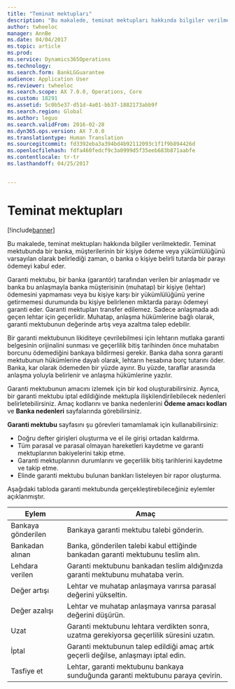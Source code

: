 ```yaml
---
title: "Teminat mektupları"
description: "Bu makalede, teminat mektupları hakkında bilgiler verilmektedir. Teminat mektubunda bir banka, müşterilerinin bir kişiye ödeme veya yükümlülüğünü varsayılan olarak belirlediği zaman, o banka o kişiye belirli tutarda bir parayı ödemeyi kabul eder."
author: twheeloc
manager: AnnBe
ms.date: 04/04/2017
ms.topic: article
ms.prod: 
ms.service: Dynamics365Operations
ms.technology: 
ms.search.form: BankLGGuarantee
audience: Application User
ms.reviewer: twheeloc
ms.search.scope: AX 7.0.0, Operations, Core
ms.custom: 18291
ms.assetid: 5c0b5e37-d51d-4a01-bb37-1882173abb9f
ms.search.region: Global
ms.author: leguo
ms.search.validFrom: 2016-02-28
ms.dyn365.ops.version: AX 7.0.0
ms.translationtype: Human Translation
ms.sourcegitcommit: fd3392eba3a394bd4b92112093c1f1f9b894426d
ms.openlocfilehash: fdfa460fedcf9c3a0999d5f35eeb683b871aabfe
ms.contentlocale: tr-tr
ms.lasthandoff: 04/25/2017


---
```


# <a name="letters-of-guarantee"></a>Teminat mektupları

[!include[banner](../includes/banner.md)]


Bu makalede, teminat mektupları hakkında bilgiler verilmektedir. Teminat mektubunda bir banka, müşterilerinin bir kişiye ödeme veya yükümlülüğünü varsayılan olarak belirlediği zaman, o banka o kişiye belirli tutarda bir parayı ödemeyi kabul eder. 

Garanti mektubu, bir banka (garantör) tarafından verilen bir anlaşmadır ve banka bu anlaşmayla banka müşterisinin (muhatap) bir kişiye (lehtar) ödemesini yapmaması veya bu kişiye karşı bir yükümlülüğünü yerine getirmemesi durumunda bu kişiye belirlenen miktarda parayı ödemeyi garanti eder. Garanti mektupları transfer edilemez. Sadece anlaşmada adı geçen lehtar için geçerlidir. Muhatap, anlaşma hükümlerine bağlı olarak, garanti mektubunun değerinde artış veya azaltma talep edebilir. 

Bir garanti mektubunun likiditeye çevrilebilmesi için lehtarın mutlaka garanti belgesinin orijinalini sunması ve geçerlilik bitiş tarihinden önce muhatabın borcunu ödemediğini bankaya bildirmesi gerekir. Banka daha sonra garanti mektubunun hükümlerine dayalı olarak, lehtarın hesabına borç tutarını öder. Banka, kar olarak ödemeden bir yüzde ayırır. Bu yüzde, taraflar arasında anlaşma yoluyla belirlenir ve anlaşma hükümlerine yazılır. 

Garanti mektubunun amacını izlemek için bir kod oluşturabilirsiniz. Ayrıca, bir garanti mektubu iptal edildiğinde mektupla ilişkilendirilebilecek nedenleri belirletebilirsiniz. Amaç kodlarını ve banka nedenlerini **Ödeme amacı kodları** ve **Banka nedenleri** sayfalarında görebilirsiniz. 

**Garanti mektubu** sayfasını şu görevleri tamamlamak için kullanabilirsiniz:

-   Doğru defter girişleri oluşturma ve el ile girişi ortadan kaldırma.
-   Tüm parasal ve parasal olmayan hareketleri kaydetme ve garanti mektuplarının bakiyelerini takip etme.
-   Garanti mektuplarının durumlarını ve geçerlilik bitiş tarihlerini kaydetme ve takip etme.
-   Elinde garanti mektubu bulunan bankları listeleyen bir rapor oluşturma.

Aşağıdaki tabloda garanti mektubunda gerçekleştirebileceğiniz eylemler açıklanmıştır.

| Eylem              | Amaç                                                                                                                   |
|---------------------|---------------------------------------------------------------------------------------------------------------------------|
| Bankaya gönderilen      | Bankaya garanti mektubu talebi gönderin.                                                                       |
| Bankadan alınan   | Banka, gönderilen talebi kabul ettiğinde bankadan garanti mektubunu teslim alın.                            |
| Lehdara verilen | Garanti mektubunu bankadan teslim aldığınızda garanti mektubunu muhataba verin.              |
| Değer artışı      | Lehtar ve muhatap anlaşmaya varırsa parasal değerini yükseltin.                                                  |
| Değer azalışı      | Lehtar ve muhatap anlaşmaya varırsa parasal değerini düşürün.                                                  |
| Uzat              | Garanti mektubunu lehtara verdikten sonra, uzatma gerekiyorsa geçerlilik süresini uzatın. |
| İptal              | Garanti mektubunun talep edildiği amaç artık geçerli değilse, anlaşmayı iptal edin.                  |
| Tasfiye et           | Lehtar, garanti mektubunu bankaya sunduğunda garanti mektubunu paraya çevirin.                      |






